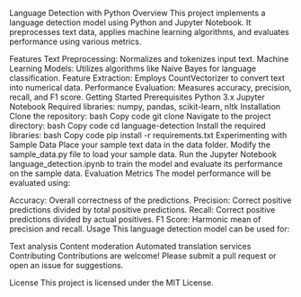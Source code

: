 Language Detection with Python
Overview
This project implements a language detection model using Python and Jupyter Notebook. It preprocesses text data, applies machine learning algorithms, and evaluates performance using various metrics.

Features
Text Preprocessing: Normalizes and tokenizes input text.
Machine Learning Models: Utilizes algorithms like Naive Bayes for language classification.
Feature Extraction: Employs CountVectorizer to convert text into numerical data.
Performance Evaluation: Measures accuracy, precision, recall, and F1 score.
Getting Started
Prerequisites
Python 3.x
Jupyter Notebook
Required libraries: numpy, pandas, scikit-learn, nltk
Installation
Clone the repository:
bash
Copy code
git clone <repository-url>
Navigate to the project directory:
bash
Copy code
cd language-detection
Install the required libraries:
bash
Copy code
pip install -r requirements.txt
Experimenting with Sample Data
Place your sample text data in the data folder.
Modify the sample_data.py file to load your sample data.
Run the Jupyter Notebook language_detection.ipynb to train the model and evaluate its performance on the sample data.
Evaluation Metrics
The model performance will be evaluated using:

Accuracy: Overall correctness of the predictions.
Precision: Correct positive predictions divided by total positive predictions.
Recall: Correct positive predictions divided by actual positives.
F1 Score: Harmonic mean of precision and recall.
Usage
This language detection model can be used for:

Text analysis
Content moderation
Automated translation services
Contributing
Contributions are welcome! Please submit a pull request or open an issue for suggestions.

License
This project is licensed under the MIT License.
